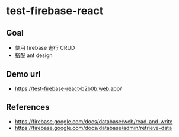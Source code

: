 # test-firebase-react

## Goal

- 使用 firebase 進行 CRUD
- 搭配 ant design

## Demo url

- https://test-firebase-react-b2b0b.web.app/

## References

- https://firebase.google.com/docs/database/web/read-and-write
- https://firebase.google.com/docs/database/admin/retrieve-data

